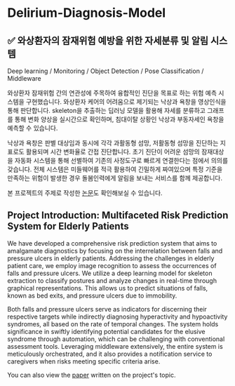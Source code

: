 # Delirium-Diagnosis-Model

## ✅ 와상환자의 잠재위험 예방을 위한 자세분류 및 알림 시스템
Deep learning / Monitoring / Object Detection / Pose Classification / Middleware

와상환자 잠재위험 간의 연관성에 주목하여 융합적인 진단을 목표로 하는 위험 예측 시스템을 구현했습니다. 와상환자 케어의 어려움으로 제기되는 낙상과 욕창을 영상인식을 통해 판단합니다. skeleton을 추출하는 딥러닝 모델을 활용해 자세를 분류하고 그래프를 통해 변화 양상을 실시간으로 확인하며, 침대이탈 상황인 낙상과 부동자세인 욕창을 예측할 수 있습니다.

낙상과 욕창은 판별 대상임과 동시에 각각 과활동형 섬망, 저활동형 섬망을 진단하는 지표로도 활용되며 시간 변화율로 간접 진단합니다. 초기 진단이 어려운 섬망의 잠재대상을 자동화 시스템을 통해 선별하여 기존의 사정도구로 빠르게 연결한다는 점에서 의의를 갖습니다. 전체 시스템은 미들웨어를 적극 활용하여 긴밀하게 짜여있으며 특정 기준을 만족하는 위험이 발생한 경우 돌봄인력에게 알림을 보내는 서비스를 함께 제공합니다.

본 프로젝트의 주제로 작성한 [논문](https://kiss.kstudy.com/Detail/Ar?key=3988623)도 확인해보실 수 있습니다.

## Project Introduction: Multifaceted Risk Prediction System for Elderly Patients

We have developed a comprehensive risk prediction system that aims to amalgamate diagnostics by focusing on the interrelation between falls and pressure ulcers in elderly patients. Addressing the challenges in elderly patient care, we employ image recognition to assess the occurrences of falls and pressure ulcers. We utilize a deep learning model for skeleton extraction to classify postures and analyze changes in real-time through graphical representations. This allows us to predict situations of falls, known as bed exits, and pressure ulcers due to immobility.

Both falls and pressure ulcers serve as indicators for discerning their respective targets while indirectly diagnosing hyperactivity and hypoactivity syndromes, all based on the rate of temporal changes. The system holds significance in swiftly identifying potential candidates for the elusive syndrome through automation, which can be challenging with conventional assessment tools. Leveraging middleware extensively, the entire system is meticulously orchestrated, and it also provides a notification service to caregivers when risks meeting specific criteria arise.

You can also view the [paper](https://kiss.kstudy.com/Detail/Ar?key=3988623) written on the project's topic.
